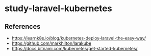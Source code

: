 # study-laravel-kubernetes

## References
- https://learnk8s.io/blog/kubernetes-deploy-laravel-the-easy-way/
- https://github.com/markhilton/larakube
- https://docs.bitnami.com/kubernetes/get-started-kubernetes/
